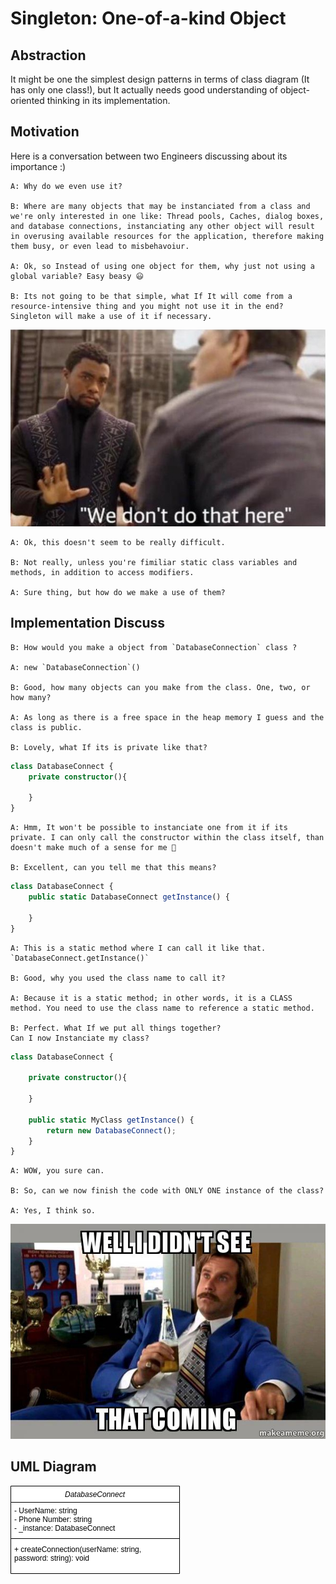 # Singleton: One-of-a-kind Object

## Abstraction
It might be one the simplest design patterns in terms of class diagram (It has only one class!), but It actually needs good understanding of object-oriented thinking in its implementation.

## Motivation
Here is a conversation between two Engineers discussing about its importance :)

    A: Why do we even use it?

    B: Where are many objects that may be instanciated from a class and we're only interested in one like: Thread pools, Caches, dialog boxes, and database connections, instanciating any other object will result in overusing available resources for the application, therefore making them busy, or even lead to misbehavoiur.

    A: Ok, so Instead of using one object for them, why just not using a global variable? Easy beasy 😃

    B: Its not going to be that simple, what If It will come from a resource-intensive thing and you might not use it in the end? Singleton will make a use of it if necessary.

![We don't do that here](RUdPyQP.jpg)

    A: Ok, this doesn't seem to be really difficult.

    B: Not really, unless you're fimiliar static class variables and methods, in addition to access modifiers.

    A: Sure thing, but how do we make a use of them?

## Implementation Discuss

    B: How would you make a object from `DatabaseConnection` class ?

    A: new `DatabaseConnection`()

    B: Good, how many objects can you make from the class. One, two, or how many?

    A: As long as there is a free space in the heap memory I guess and the class is public.

    B: Lovely, what If its is private like that?

```typescript
class DatabaseConnect {
    private constructor(){

    }
}
```

    A: Hmm, It won't be possible to instanciate one from it if its private. I can only call the constructor within the class itself, than doesn't make much of a sense for me 🤕
    
    B: Excellent, can you tell me that this means?

```typescript
class DatabaseConnect {
    public static DatabaseConnect getInstance() {

    }
}
```
    A: This is a static method where I can call it like that. `DatabaseConnect.getInstance()`

    B: Good, why you used the class name to call it?

    A: Because it is a static method; in other words, it is a CLASS method. You need to use the class name to reference a static method.

    B: Perfect. What If we put all things together? 
    Can I now Instanciate my class?

```typescript
class DatabaseConnect {

    private constructor(){

    }

    public static MyClass getInstance() {
        return new DatabaseConnect();
    }
}
```
    A: WOW, you sure can.

    B: So, can we now finish the code with ONLY ONE instance of the class?

    A: Yes, I think so.

![I didn't see that coming](well-i-didnt-no36b1.jpg)


## UML Diagram

![UML diagram](singleton-diagram.png)
